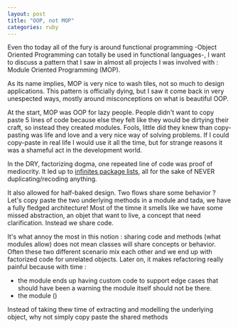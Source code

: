 ```yaml
---
layout: post
title: "OOP, not MOP"
categories: ruby
---
```


Even tho today all of the fury is around functional programming -Object Oriented Programming can totally be used in functional languages-, I want to discuss a pattern that I saw in almost all projects I was involved with : Module Oriented Programming (MOP).

As its name implies, MOP is very nice to wash tiles, not so much to design applications. This pattern is officially dying, but I saw it come back in very unespected ways, mostly around misconceptions on what is beautiful OOP.

At the start, MOP was OOP for lazy people.
People didn't want to copy paste 5 lines of code because else they felt like they would be dirtying their craft, so instead they created modules.
Fools, little did they knew than copy-pasting was life and love and a very nice way of solving problems.
If I could copy-paste in real life I would use it all the time, but for strange reasons it was a shameful act in the development world.

In the DRY, factorizing dogma, one repeated line of code was proof of mediocrity. It led up to [infinites package lists](https://www.npmjs.com/package/istrue), all for the sake of NEVER duplicating/recoding anything.

It also allowed for half-baked design. Two flows share some behavior ? Let's copy paste the two underlying methods in a module and tada, we have a fully fledged architecture!
Most of the timne it smells like we have some missed abstraction, an objet that want to live, a concept that need clarification. Instead we share code.

It's what annoy the most in this notion : sharing code and methods (what modules allow) does not mean classes will share concepts or behavior.
Often these two different scenario mix each other and we end up with factorized code for unrelated objects. Later on, it makes refactoring really painful because with time :
- the module ends up having custom code to support edge cases that should have been a warning the module itself should not be there.
- the module ()


Instead of taking thew time of extracting and modelling the underlying object, why not simply copy paste the shared methods

